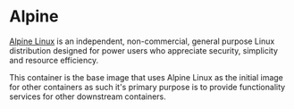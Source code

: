 # Alpine

[Alpine Linux](https://alpinelinux.org) is an independent, non-commercial,
general purpose Linux distribution designed for power users who appreciate
security, simplicity and resource efficiency.

This container is the base image that uses Alpine Linux as the initial
image for other containers as such it's primary purpose is to provide
functionality services for other downstream containers.
